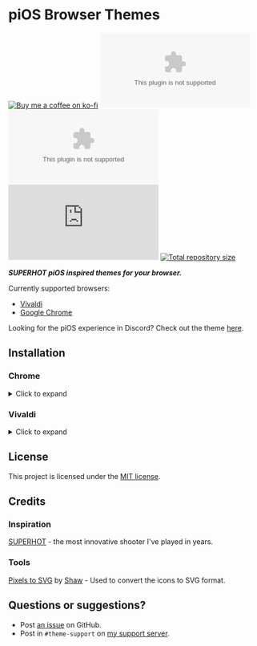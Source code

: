 [github]:   https://github.com/Saltssaumure/pios-browser-theme
[issues]:   https://github.com/Saltssaumure/pios-browser-theme/issues
[license]:  https://github.com/Saltssaumure/pios-browser-theme/blob/main/LICENSE
[discord]:  https://discord.gg/uy8nKQVatp

[ko-fi]:                https://ko-fi.com/saltssaumure "Buy me a coffee!"
[dl-chrome-theme]:      https://github.com/Saltssaumure/pios-browser-theme/releases/latest/download/piOS-chrome-theme.zip "Get latest release for Chrome"
[dl-vivaldi-theme]:     https://github.com/Saltssaumure/pios-browser-theme/releases/latest/download/piOS-vivaldi-theme.zip "Get latest release for Vivaldi"
[dl-vivaldi-custom]:    https://github.com/Saltssaumure/pios-browser-theme/releases/latest/download/piOS-vivaldi-custom.css "Get latest release for Vivaldi"

[img-donate]:           https://img.shields.io/badge/Donate-ko--fi-orange?style=flat-square&logo=kofi&logoColor=orange
[img-chrome-theme]:     https://img.shields.io/github/downloads/Saltssaumure/pios-browser-theme/piOS-chrome-theme.zip?color=purple&label=Downloads&style=flat-square
[img-vivaldi-theme]:    https://img.shields.io/github/downloads/Saltssaumure/pios-browser-theme/piOS-vivaldi-theme.zip?color=purple&label=Downloads&style=flat-square
[img-vivaldi-custom]:   https://img.shields.io/github/downloads/Saltssaumure/pios-browser-theme/piOS-vivaldi-custom.css?color=purple&label=Downloads&style=flat-square
[img-repo-size]:        https://img.shields.io/github/repo-size/Saltssaumure/pios-browser-theme?label=Repository&style=flat-square

# piOS Browser Themes

[![Buy me a coffee on ko-fi][img-donate]][ko-fi]
[![Chrome GitHub downloads][img-chrome-theme]][dl-chrome-theme]
[![Vivaldi GitHub downloads][img-vivaldi-theme]][dl-vivaldi-theme]
[![Vivaldi Custom CSS GitHub downloads][img-vivaldi-custom]][dl-vivaldi-custom]
[![Total repository size][img-repo-size]][github]

**_SUPERHOT piOS inspired themes for your browser._**

Currently supported browsers:

- [Vivaldi](https://vivaldi.com/download/)
- [Google Chrome](https://www.google.com/chrome/)

Looking for the piOS experience in Discord? Check out the theme [here](https://github.com/Saltssaumure/pios-discord-theme).


## Installation

### Chrome
<details><summary>Click to expand</summary>

1. Download `piOS-chrome-theme.zip` from the [latest release][dl-chrome-theme].
2. Unzip the file.
3. Open a new tab and go to `chrome://extensions`.
4. At the top right, slide the switch that says `Developer mode` to turn on Developer Mode.
5. At the top left, click the `Load unpacked` button. Find the newly unzipped folder that you downloaded and select it.
</details>

### Vivaldi
<details><summary>Click to expand</summary>

1. Download `piOS-vivaldi-theme.zip` from the [latest release][dl-vivaldi-theme].
2. Go to `Settings > Themes` in Vivaldi.
3. Click the `Open Theme...` button and select the downloaded file.

#### Additional CSS
1. Download `piOS-vivaldi-custom.css` from the [latest release][dl-vivaldi-theme] into its own folder.
2. Enter `vivaldi://experiments` into the address bar in Vivaldi.
3. Enable `Allow CSS modifications`.
4. Go to `Settings > Appearance > Custom UI Modifications`.
5. Select the folder containing the file you downloaded.
</details>


## License
This project is licensed under the [MIT license][license].


## Credits

### Inspiration
[SUPERHOT](https://superhotgame.com) - the most innovative shooter I've played in years.

### Tools
[Pixels to SVG](https://codepen.io/shshaw/pen/XbxvNj) by [Shaw](https://codepen.io/shshaw) - Used to convert the icons to SVG format.


## Questions or suggestions?

- Post [an issue][issues] on GitHub.
- Post in `#theme-support` on [my support server][discord].